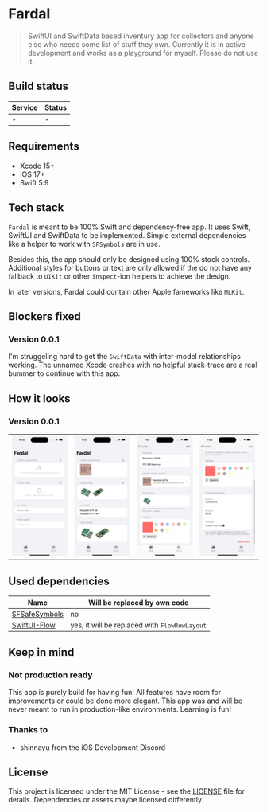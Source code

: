 # Fardal
> SwiftUI and SwiftData based inventury app for collectors and anyone else who needs some list of stuff they own.
> Currently it is in active development and works as a playground for myself. Please do not use it.

 ## Build status

|Service|Status|
|-------|------|
|-|-|

## Requirements
- Xcode 15+
- iOS 17+
- Swift 5.9

## Tech stack
`Fardal` is meant to be 100% Swift and dependency-free app. It uses Swift, SwiftUI and SwiftData to be implemented. Simple external dependencies like a helper to work with `SFSymbols` are in use.

Besides this, the app should only be designed using 100% stock controls. Additional styles for buttons or text are only allowed if the do not have any fallback to `UIKit` or other `inspect`-ion helpers to achieve the design.

In later versions, Fardal could contain other Apple fameworks like `MLKit`.

## Blockers fixed
### Version 0.0.1
I'm struggeling hard to get the `SwiftData` with inter-model relationships working. The unnamed Xcode crashes with no helpful stack-trace are a real bummer to continue with this app.

## How it looks
### Version 0.0.1
| | | | |
|-|-|-|-|
|<img src="__docs/001-dashboard-empty-light.png"/>|<img src="__docs/001-dashboard-filled-light.png"/>|<img src="__docs/001-dashboard-item-detail-1.png"/>|<img src="__docs/001-dashboard-item-detail-2.png" />|

## Used dependencies

|Name|Will be replaced by own code|
|-|-|
|[SFSafeSymbols](https://github.com/SFSafeSymbols/SFSafeSymbols)|no|
|[SwiftUI-Flow](https://github.com/tevelee/SwiftUI-Flow)|yes, it will be replaced with `FlowRowLayout`|

## Keep in mind

### Not production ready
This app is purely build for having fun! All features have room for improvements or could be done more elegant. This app was and will be never meant to run in production-like environments. Learning is fun!

### Thanks to
- shinnayu from the iOS Development Discord

## License
This project is licensed under the MIT License - see the [LICENSE](LICENSE) file for details.
Dependencies or assets maybe licensed differently.
